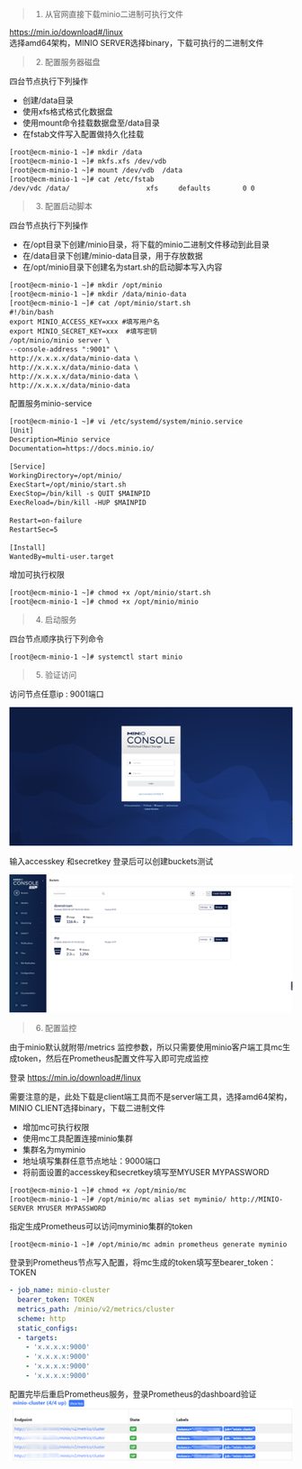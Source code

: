 > 1. 从官网直接下载minio二进制可执行文件  

https://min.io/download#/linux  
选择amd64架构，MINIO SERVER选择binary，下载可执行的二进制文件  


> 2. 配置服务器磁盘 

四台节点执行下列操作  
* 创建/data目录  
* 使用xfs格式格式化数据盘  
* 使用mount命令挂载数据盘至/data目录  
* 在fstab文件写入配置做持久化挂载
```shell  
[root@ecm-minio-1 ~]# mkdir /data
[root@ecm-minio-1 ~]# mkfs.xfs /dev/vdb
[root@ecm-minio-1 ~]# mount /dev/vdb  /data
[root@ecm-minio-1 ~]# cat /etc/fstab  
/dev/vdc /data/                   xfs     defaults        0 0  
```
> 3. 配置启动脚本

四台节点执行下列操作

* 在/opt目录下创建/minio目录，将下载的minio二进制文件移动到此目录
* 在/data目录下创建/minio-data目录，用于存放数据  
* 在/opt/minio目录下创建名为start.sh的启动脚本写入内容 
```shell
[root@ecm-minio-1 ~]# mkdir /opt/minio  
[root@ecm-minio-1 ~]# mkdir /data/minio-data  
[root@ecm-minio-1 ~]# cat /opt/minio/start.sh  
#!/bin/bash  
export MINIO_ACCESS_KEY=xxx #填写用户名  
export MINIO_SECRET_KEY=xxx  #填写密钥  
/opt/minio/minio server \
--console-address ":9001" \
http://x.x.x.x/data/minio-data \
http://x.x.x.x/data/minio-data \
http://x.x.x.x/data/minio-data \
http://x.x.x.x/data/minio-data  
```
配置服务minio-service  
```shell
[root@ecm-minio-1 ~]# vi /etc/systemd/system/minio.service
[Unit]  
Description=Minio service  
Documentation=https://docs.minio.io/

[Service]  
WorkingDirectory=/opt/minio/  
ExecStart=/opt/minio/start.sh
ExecStop=/bin/kill -s QUIT $MAINPID
ExecReload=/bin/kill -HUP $MAINPID
  
Restart=on-failure  
RestartSec=5

[Install]  
WantedBy=multi-user.target
```
增加可执行权限  
```shell
[root@ecm-minio-1 ~]# chmod +x /opt/minio/start.sh  
[root@ecm-minio-1 ~]# chmod +x /opt/minio/minio
```

> 4. 启动服务

四台节点顺序执行下列命令  
```shell
[root@ecm-minio-1 ~]# systemctl start minio
```
> 5. 验证访问

访问节点任意ip : 9001端口  

![login](./img/login.png)

输入accesskey 和secretkey 登录后可以创建buckets测试

![buckets](./img/buckets.png)

> 6. 配置监控 

由于minio默认就附带/metrics 监控参数，所以只需要使用minio客户端工具mc生成token，然后在Prometheus配置文件写入即可完成监控  

登录 
https://min.io/download#/linux  

需要注意的是，此处下载是client端工具而不是server端工具，选择amd64架构，MINIO CLIENT选择binary，下载二进制文件

* 增加mc可执行权限  
* 使用mc工具配置连接minio集群  
* 集群名为myminio  
* 地址填写集群任意节点地址：9000端口  
* 将前面设置的accesskey和secretkey填写至MYUSER  MYPASSWORD
```shell
[root@ecm-minio-1 ~]# chmod +x /opt/minio/mc  
[root@ecm-minio-1 ~]# /opt/minio/mc alias set myminio/ http://MINIO-SERVER MYUSER MYPASSWORD
```
指定生成Prometheus可以访问myminio集群的token
```shell
[root@ecm-minio-1 ~]# /opt/minio/mc admin prometheus generate myminio
```

登录到Prometheus节点写入配置，将mc生成的token填写至bearer_token：TOKEN
```yaml
- job_name: minio-cluster
  bearer_token: TOKEN
  metrics_path: /minio/v2/metrics/cluster
  scheme: http
  static_configs:
  - targets: 
    - 'x.x.x.x:9000'
    - 'x.x.x.x:9000'
    - 'x.x.x.x:9000'
    - 'x.x.x.x:9000'
```
配置完毕后重启Prometheus服务，登录Prometheus的dashboard验证
![](./img/minio-monitor.png)